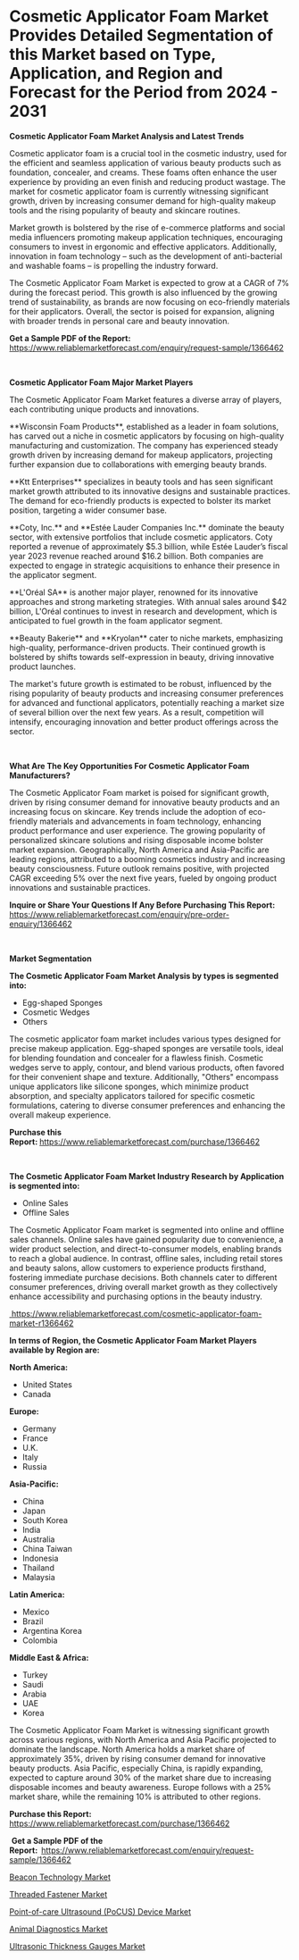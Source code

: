 <p><h1>Cosmetic Applicator Foam Market Provides Detailed Segmentation of this Market based on Type, Application, and Region and Forecast for the Period from 2024 - 2031</h1></p><p><strong>Cosmetic Applicator Foam Market Analysis and Latest Trends</strong></p>
<p><p>Cosmetic applicator foam is a crucial tool in the cosmetic industry, used for the efficient and seamless application of various beauty products such as foundation, concealer, and creams. These foams often enhance the user experience by providing an even finish and reducing product wastage. The market for cosmetic applicator foam is currently witnessing significant growth, driven by increasing consumer demand for high-quality makeup tools and the rising popularity of beauty and skincare routines.</p><p>Market growth is bolstered by the rise of e-commerce platforms and social media influencers promoting makeup application techniques, encouraging consumers to invest in ergonomic and effective applicators. Additionally, innovation in foam technology – such as the development of anti-bacterial and washable foams – is propelling the industry forward.</p><p>The Cosmetic Applicator Foam Market is expected to grow at a CAGR of 7% during the forecast period. This growth is also influenced by the growing trend of sustainability, as brands are now focusing on eco-friendly materials for their applicators. Overall, the sector is poised for expansion, aligning with broader trends in personal care and beauty innovation.</p></p>
<p><strong>Get a Sample PDF of the Report:&nbsp;</strong> <a href="https://www.reliablemarketforecast.com/enquiry/request-sample/1366462?utm_campaign=1134&utm_medium=2&utm_source=Github&utm_content=ia&utm_term=17112024&utm_id=cosmetic-applicator-foam">https://www.reliablemarketforecast.com/enquiry/request-sample/1366462</a></p>
<p>&nbsp;</p>
<p><strong>Cosmetic Applicator Foam Major Market Players</strong></p>
<p><p>The Cosmetic Applicator Foam Market features a diverse array of players, each contributing unique products and innovations. </p><p>**Wisconsin Foam Products**, established as a leader in foam solutions, has carved out a niche in cosmetic applicators by focusing on high-quality manufacturing and customization. The company has experienced steady growth driven by increasing demand for makeup applicators, projecting further expansion due to collaborations with emerging beauty brands.</p><p>**Ktt Enterprises** specializes in beauty tools and has seen significant market growth attributed to its innovative designs and sustainable practices. The demand for eco-friendly products is expected to bolster its market position, targeting a wider consumer base.</p><p>**Coty, Inc.** and **Estée Lauder Companies Inc.** dominate the beauty sector, with extensive portfolios that include cosmetic applicators. Coty reported a revenue of approximately $5.3 billion, while Estée Lauder’s fiscal year 2023 revenue reached around $16.2 billion. Both companies are expected to engage in strategic acquisitions to enhance their presence in the applicator segment.</p><p>**L'Oréal SA** is another major player, renowned for its innovative approaches and strong marketing strategies. With annual sales around $42 billion, L'Oréal continues to invest in research and development, which is anticipated to fuel growth in the foam applicator segment.</p><p>**Beauty Bakerie** and **Kryolan** cater to niche markets, emphasizing high-quality, performance-driven products. Their continued growth is bolstered by shifts towards self-expression in beauty, driving innovative product launches.</p><p>The market's future growth is estimated to be robust, influenced by the rising popularity of beauty products and increasing consumer preferences for advanced and functional applicators, potentially reaching a market size of several billion over the next few years. As a result, competition will intensify, encouraging innovation and better product offerings across the sector.</p></p>
<p>&nbsp;</p>
<p><strong>What Are The Key Opportunities For Cosmetic Applicator Foam Manufacturers?</strong></p>
<p><p>The Cosmetic Applicator Foam market is poised for significant growth, driven by rising consumer demand for innovative beauty products and an increasing focus on skincare. Key trends include the adoption of eco-friendly materials and advancements in foam technology, enhancing product performance and user experience. The growing popularity of personalized skincare solutions and rising disposable income bolster market expansion. Geographically, North America and Asia-Pacific are leading regions, attributed to a booming cosmetics industry and increasing beauty consciousness. Future outlook remains positive, with projected CAGR exceeding 5% over the next five years, fueled by ongoing product innovations and sustainable practices.</p></p>
<p><strong>Inquire or Share Your Questions If Any Before Purchasing This Report:</strong> <a href="https://www.reliablemarketforecast.com/enquiry/pre-order-enquiry/1366462?utm_campaign=1134&utm_medium=2&utm_source=Github&utm_content=ia&utm_term=17112024&utm_id=cosmetic-applicator-foam">https://www.reliablemarketforecast.com/enquiry/pre-order-enquiry/1366462</a></p>
<p>&nbsp;</p>
<p><strong>Market Segmentation</strong></p>
<p><strong>The Cosmetic Applicator Foam Market Analysis by types is segmented into:</strong></p>
<p><ul><li>Egg-shaped Sponges</li><li>Cosmetic Wedges</li><li>Others</li></ul></p>
<p><p>The cosmetic applicator foam market includes various types designed for precise makeup application. Egg-shaped sponges are versatile tools, ideal for blending foundation and concealer for a flawless finish. Cosmetic wedges serve to apply, contour, and blend various products, often favored for their convenient shape and texture. Additionally, "Others" encompass unique applicators like silicone sponges, which minimize product absorption, and specialty applicators tailored for specific cosmetic formulations, catering to diverse consumer preferences and enhancing the overall makeup experience.</p></p>
<p><strong>Purchase this Report:&nbsp;</strong><a href="https://www.reliablemarketforecast.com/purchase/1366462?utm_campaign=1134&utm_medium=2&utm_source=Github&utm_content=ia&utm_term=17112024&utm_id=cosmetic-applicator-foam">https://www.reliablemarketforecast.com/purchase/1366462</a></p>
<p>&nbsp;</p>
<p><strong>The Cosmetic Applicator Foam Market Industry Research by Application is segmented into:</strong></p>
<p><ul><li>Online Sales</li><li>Offline Sales</li></ul></p>
<p><p>The Cosmetic Applicator Foam market is segmented into online and offline sales channels. Online sales have gained popularity due to convenience, a wider product selection, and direct-to-consumer models, enabling brands to reach a global audience. In contrast, offline sales, including retail stores and beauty salons, allow customers to experience products firsthand, fostering immediate purchase decisions. Both channels cater to different consumer preferences, driving overall market growth as they collectively enhance accessibility and purchasing options in the beauty industry.</p></p>
<p><a href="https://www.reliablemarketforecast.com/cosmetic-applicator-foam-market-r1366462?utm_campaign=1134&utm_medium=2&utm_source=Github&utm_content=ia&utm_term=17112024&utm_id=cosmetic-applicator-foam">&nbsp;https://www.reliablemarketforecast.com/cosmetic-applicator-foam-market-r1366462</a></p>
<p><strong>In terms of Region, the Cosmetic Applicator Foam Market Players available by Region are:</strong></p>
<p>
    <p> <strong> North America: </strong>
        <ul>
            <li>United States</li>
            <li>Canada</li>
        </ul>
        </p> 
    <p> <strong> Europe: </strong>
        <ul>
            <li>Germany</li>
            <li>France</li>
            <li>U.K.</li>
            <li>Italy</li>
            <li>Russia</li>
        </ul>
        </p> 
    <p> <strong> Asia-Pacific: </strong>
        <ul>
            <li>China</li>
            <li>Japan</li>
            <li>South Korea</li>
            <li>India</li>
            <li>Australia</li>
            <li>China Taiwan</li>
            <li>Indonesia</li>
            <li>Thailand</li>
            <li>Malaysia</li>
        </ul>
        </p> 
    <p> <strong> Latin America: </strong>
        <ul>
            <li>Mexico</li>
            <li>Brazil</li>
            <li>Argentina Korea</li>
            <li>Colombia</li>
        </ul>
        </p> 
    <p> <strong> Middle East & Africa: </strong>
        <ul>
            <li>Turkey</li>
            <li>Saudi</li>
            <li>Arabia</li>
            <li>UAE</li>
            <li>Korea</li>
        </ul>
    </p>
    </p>
<p><p>The Cosmetic Applicator Foam Market is witnessing significant growth across various regions, with North America and Asia Pacific projected to dominate the landscape. North America holds a market share of approximately 35%, driven by rising consumer demand for innovative beauty products. Asia Pacific, especially China, is rapidly expanding, expected to capture around 30% of the market share due to increasing disposable incomes and beauty awareness. Europe follows with a 25% market share, while the remaining 10% is attributed to other regions.</p></p>
<p><strong>Purchase this Report: </strong><a href="https://www.reliablemarketforecast.com/purchase/1366462?utm_campaign=1134&utm_medium=2&utm_source=Github&utm_content=ia&utm_term=17112024&utm_id=cosmetic-applicator-foam">https://www.reliablemarketforecast.com/purchase/1366462</a></p>
<p>&nbsp;<strong>Get a Sample PDF of the Report:&nbsp;&nbsp;</strong><a href="https://www.reliablemarketforecast.com/enquiry/request-sample/1366462?utm_campaign=1134&utm_medium=2&utm_source=Github&utm_content=ia&utm_term=17112024&utm_id=cosmetic-applicator-foam">https://www.reliablemarketforecast.com/enquiry/request-sample/1366462</a></p>
<p><strong></strong></p>
<p><p><a href="https://issuu.com/reportprime-2/docs/beacon-technology-market-size-2030._a3af674fefd462?utm_campaign=1134&utm_medium=2&utm_source=Github&utm_content=ia&utm_term=17112024&utm_id=cosmetic-applicator-foam">Beacon Technology Market</a></p><p><a href="https://www.linkedin.com/pulse/market-dynamics-future-trends-global-threaded-fastener-sector-3ziue?utm_campaign=1134&utm_medium=2&utm_source=Github&utm_content=ia&utm_term=17112024&utm_id=cosmetic-applicator-foam">Threaded Fastener Market</a></p><p><a href="https://github.com/BryceTownsendr/Market-Research-Report-List-7/blob/main/point-of-care-ultrasound-pocus-device-market.md?utm_campaign=1134&utm_medium=2&utm_source=Github&utm_content=ia&utm_term=17112024&utm_id=cosmetic-applicator-foam">Point-of-care Ultrasound (PoCUS) Device Market</a></p><p><a href="https://issuu.com/reportprime-2/docs/animal-diagnostics-market-size-2030_eccad42984c505?utm_campaign=1134&utm_medium=2&utm_source=Github&utm_content=ia&utm_term=17112024&utm_id=cosmetic-applicator-foam">Animal Diagnostics Market</a></p><p><a href="https://www.linkedin.com/pulse/ultrasonic-thickness-gauges-market-drivers-challenges-forecast-aveue?utm_campaign=1134&utm_medium=2&utm_source=Github&utm_content=ia&utm_term=17112024&utm_id=cosmetic-applicator-foam">Ultrasonic Thickness Gauges Market</a></p></p>